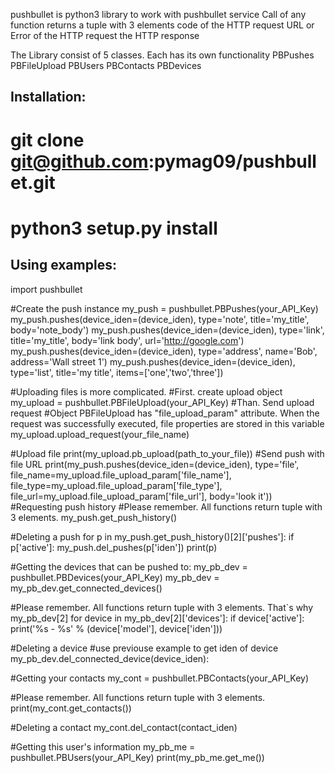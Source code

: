 pushbullet is python3 library to work with pushbullet service
Call of any function returns a tuple with 3 elements
    code of the HTTP request
    URL or Error of the HTTP request
    the HTTP response

The Library consist of 5 classes. Each has its own functionality
    PBPushes
    PBFileUpload
    PBUsers
    PBContacts
    PBDevices

Installation:
-------------------------------------
# git clone git@github.com:pymag09/pushbullet.git
# python3 setup.py install

Using examples:
-------------------------------------
import pushbullet

#Create the push instance
my_push = pushbullet.PBPushes(your_API_Key)
my_push.pushes(device_iden=(device_iden), type='note', title='my_title', body='note_body')
my_push.pushes(device_iden=(device_iden), type='link', title='my_title', body='link body', url='http://google.com')
my_push.pushes(device_iden=(device_iden), type='address', name='Bob', address='Wall street 1')
my_push.pushes(device_iden=(device_iden), type='list', title='my title', items=['one','two','three'])

#Uploading files is more complicated.
#First. create upload object
    my_upload = pushbullet.PBFileUpload(your_API_Key)
#Than. Send upload request
#Object PBFileUpload has "file_upload_param" attribute. When the request was successfully executed, file properties are stored in this variable
    my_upload.upload_request(your_file_name)

#Upload file
    print(my_upload.pb_upload(path_to_your_file))
#Send push with file URL
    print(my_push.pushes(device_iden=(device_iden),
    type='file',
    file_name=my_upload.file_upload_param['file_name'],
    file_type=my_upload.file_upload_param['file_type'],
    file_url=my_upload.file_upload_param['file_url'],
    body='look it'))
#Requesting push history
#Please remember. All functions return tuple with 3 elements.
    my_push.get_push_history()

#Deleting a push
    for p in my_push.get_push_history()[2]['pushes']:
        if p['active']:
            my_push.del_pushes(p['iden'])
            print(p)

#Getting the devices that can be pushed to:
    my_pb_dev = pushbullet.PBDevices(your_API_Key)
    my_pb_dev = my_pb_dev.get_connected_devices()

#Please remember. All functions return tuple with 3 elements. That`s why my_pb_dev[2]
    for device in my_pb_dev[2]['devices']:
        if device['active']:
            print('%s - %s' % (device['model'], device['iden']))

#Deleting a device
#use previouse example to get iden of device
    my_pb_dev.del_connected_device(device_iden):

#Getting your contacts
    my_cont = pushbullet.PBContacts(your_API_Key)

#Please remember. All functions return tuple with 3 elements.
    print(my_cont.get_contacts())

#Deleting a contact
    my_cont.del_contact(contact_iden)

#Getting this user's information
    my_pb_me = pushbullet.PBUsers(your_API_Key)
    print(my_pb_me.get_me())
